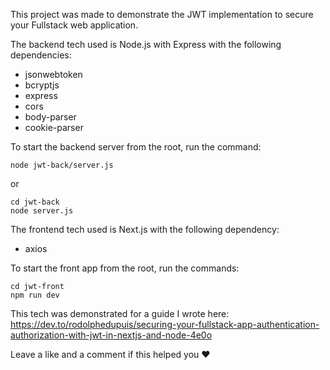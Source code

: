 This project was made to demonstrate the JWT implementation to secure your Fullstack web application.

The backend tech used is Node.js with Express with the following dependencies:
- jsonwebtoken
- bcryptjs
- express
- cors
- body-parser
- cookie-parser

To start the backend server from the root, run the command:
```
node jwt-back/server.js
```
or
```
cd jwt-back
node server.js
```

The frontend tech used is Next.js with the following dependency:
- axios

To start the front app from the root, run the commands:
```
cd jwt-front
npm run dev
```

This tech was demonstrated for a guide I wrote here: https://dev.to/rodolphedupuis/securing-your-fullstack-app-authentication-authorization-with-jwt-in-nextjs-and-node-4e0o

Leave a like and a comment if this helped you ❤️
